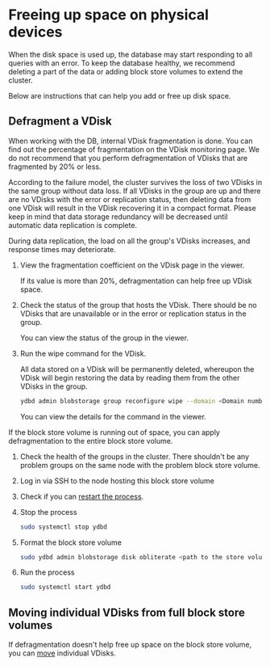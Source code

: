 # Freeing up space on physical devices

When the disk space is used up, the database may start responding to all queries with an error. To keep the database healthy, we recommend deleting a part of the data or adding block store volumes to extend the cluster.

Below are instructions that can help you add or free up disk space.

## Defragment a VDisk

When working with the DB, internal VDisk fragmentation is done. You can find out the percentage of fragmentation on the VDisk monitoring page. We do not recommend that you perform defragmentation of VDisks that are fragmented by 20% or less.

According to the failure model, the cluster survives the loss of two VDisks in the same group without data loss. If all VDisks in the group are up and there are no VDisks with the error or replication status, then deleting data from one VDisk will result in the VDisk recovering it in a compact format. Please keep in mind that data storage redundancy will be decreased until automatic data replication is complete.

During data replication, the load on all the group's VDisks increases, and response times may deteriorate.

1. View the fragmentation coefficient on the VDisk page in the viewer.

   If its value is more than 20%, defragmentation can help free up VDisk space.

2. Check the status of the group that hosts the VDisk. There should be no VDisks that are unavailable or in the error or replication status in the group.

   You can view the status of the group in the viewer.

3. Run the wipe command for the VDisk.

   All data stored on a VDisk will be permanently deleted, whereupon the VDisk will begin restoring the data by reading them from the other VDisks in the group.

   ```bash
   ydbd admin blobstorage group reconfigure wipe --domain <Domain number> --node <Node ID> --pdisk <pdisk-id> --vslot <Slot number>
   ```

   You can view the details for the command in the viewer.

If the block store volume is running out of space, you can apply defragmentation to the entire block store volume.

1. Check the health of the groups in the cluster. There shouldn't be any problem groups on the same node with the problem block store volume.

1. Log in via SSH to the node hosting this block store volume

1. Check if you can [restart the process](node_restarting.md#restart_process).

1. Stop the process

   ```bash
   sudo systemctl stop ydbd
   ```

1. Format the block store volume

   ```bash
   sudo ydbd admin blobstorage disk obliterate <path to the store volume part label>
   ```

6. Run the process

   ```bash
   sudo systemctl start ydbd
   ```

## Moving individual VDisks from full block store volumes

If defragmentation doesn't help free up space on the block store volume, you can [move](moving_vdisks.md#moving_disk) individual VDisks.

